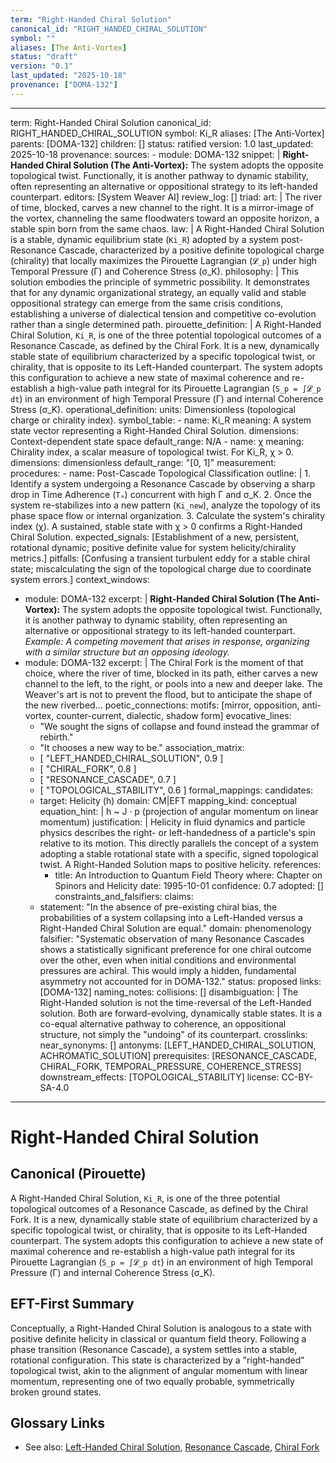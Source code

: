 ```yaml
---
term: "Right-Handed Chiral Solution"
canonical_id: "RIGHT_HANDED_CHIRAL_SOLUTION"
symbol: ""
aliases: [The Anti-Vortex]
status: "draft"
version: "0.1"
last_updated: "2025-10-18"
provenance: ["DOMA-132"]
---
```


---
term: Right-Handed Chiral Solution
canonical_id: RIGHT_HANDED_CHIRAL_SOLUTION
symbol: Ki_R
aliases: [The Anti-Vortex]
parents: [DOMA-132]
children: []
status: ratified
version: 1.0
last_updated: 2025-10-18
provenance:
  sources:
    - module: DOMA-132
      snippet: |
        **Right-Handed Chiral Solution (The Anti-Vortex):** The system adopts the opposite topological twist. Functionally, it is another pathway to dynamic stability, often representing an alternative or oppositional strategy to its left-handed counterpart.
  editors: [System Weaver AI]
  review_log: []
triad:
  art: |
    The river of time, blocked, carves a new channel to the right. It is a mirror-image of the vortex, channeling the same floodwaters toward an opposite horizon, a stable spin born from the same chaos.
  law: |
    A Right-Handed Chiral Solution is a stable, dynamic equilibrium state (`Ki_R`) adopted by a system post-Resonance Cascade, characterized by a positive definite topological charge (chirality) that locally maximizes the Pirouette Lagrangian (`𝓛_p`) under high Temporal Pressure (Γ) and Coherence Stress (σ_K).
  philosophy: |
    This solution embodies the principle of symmetric possibility. It demonstrates that for any dynamic organizational strategy, an equally valid and stable oppositional strategy can emerge from the same crisis conditions, establishing a universe of dialectical tension and competitive co-evolution rather than a single determined path.
pirouette_definition: |
  A Right-Handed Chiral Solution, `Ki_R`, is one of the three potential topological outcomes of a Resonance Cascade, as defined by the Chiral Fork. It is a new, dynamically stable state of equilibrium characterized by a specific topological twist, or chirality, that is opposite to its Left-Handed counterpart. The system adopts this configuration to achieve a new state of maximal coherence and re-establish a high-value path integral for its Pirouette Lagrangian (`S_p = ∫𝓛_p dt`) in an environment of high Temporal Pressure (Γ) and internal Coherence Stress (σ_K).
operational_definition:
  units: Dimensionless (topological charge or chirality index).
  symbol_table:
    - name: Ki_R
      meaning: A system state vector representing a Right-Handed Chiral Solution.
      dimensions: Context-dependent state space
      default_range: N/A
    - name: χ
      meaning: Chirality index, a scalar measure of topological twist. For Ki_R, χ > 0.
      dimensions: dimensionless
      default_range: "[0, 1]"
  measurement:
    procedures:
      - name: Post-Cascade Topological Classification
        outline: |
          1.  Identify a system undergoing a Resonance Cascade by observing a sharp drop in Time Adherence (`Tₐ`) concurrent with high Γ and σ_K.
          2.  Once the system re-stabilizes into a new pattern (`Ki_new`), analyze the topology of its phase space flow or internal organization.
          3.  Calculate the system's chirality index (χ). A sustained, stable state with χ > 0 confirms a Right-Handed Chiral Solution.
        expected_signals: [Establishment of a new, persistent, rotational dynamic; positive definite value for system helicity/chirality metrics.]
        pitfalls: [Confusing a transient turbulent eddy for a stable chiral state; miscalculating the sign of the topological charge due to coordinate system errors.]
context_windows:
  - module: DOMA-132
    excerpt: |
      **Right-Handed Chiral Solution (The Anti-Vortex):** The system adopts the opposite topological twist. Functionally, it is another pathway to dynamic stability, often representing an alternative or oppositional strategy to its left-handed counterpart. *Example: A competing movement that arises in response, organizing with a similar structure but an opposing ideology.*
  - module: DOMA-132
    excerpt: |
      The Chiral Fork is the moment of that choice, where the river of time, blocked in its path, either carves a new channel to the left, to the right, or pools into a new and deeper lake. The Weaver's art is not to prevent the flood, but to anticipate the shape of the new riverbed...
poetic_connections:
  motifs: [mirror, opposition, anti-vortex, counter-current, dialectic, shadow form]
  evocative_lines:
    - "We sought the signs of collapse and found instead the grammar of rebirth."
    - "It chooses a new way to be."
  association_matrix:
    - [ "LEFT_HANDED_CHIRAL_SOLUTION", 0.9 ]
    - [ "CHIRAL_FORK", 0.8 ]
    - [ "RESONANCE_CASCADE", 0.7 ]
    - [ "TOPOLOGICAL_STABILITY", 0.6 ]
formal_mappings:
  candidates:
    - target: Helicity (h)
      domain: CM|EFT
      mapping_kind: conceptual
      equation_hint: |
        h ~ J · p (projection of angular momentum on linear momentum)
      justification: |
        Helicity in fluid dynamics and particle physics describes the right- or left-handedness of a particle's spin relative to its motion. This directly parallels the concept of a system adopting a stable rotational state with a specific, signed topological twist. A Right-Handed Solution maps to positive helicity.
      references:
        - title: An Introduction to Quantum Field Theory
          where: Chapter on Spinors and Helicity
          date: 1995-10-01
      confidence: 0.7
  adopted:
    []
constraints_and_falsifiers:
  claims:
    - statement: "In the absence of pre-existing chiral bias, the probabilities of a system collapsing into a Left-Handed versus a Right-Handed Chiral Solution are equal."
      domain: phenomenology
      falsifier: "Systematic observation of many Resonance Cascades shows a statistically significant preference for one chiral outcome over the other, even when initial conditions and environmental pressures are achiral. This would imply a hidden, fundamental asymmetry not accounted for in DOMA-132."
      status: proposed
      links: [DOMA-132]
naming_notes:
  collisions: []
  disambiguation: |
    The Right-Handed solution is not the time-reversal of the Left-Handed solution. Both are forward-evolving, dynamically stable states. It is a co-equal alternative pathway to coherence, an oppositional structure, not simply the "undoing" of its counterpart.
crosslinks:
  near_synonyms: []
  antonyms: [LEFT_HANDED_CHIRAL_SOLUTION, ACHROMATIC_SOLUTION]
  prerequisites: [RESONANCE_CASCADE, CHIRAL_FORK, TEMPORAL_PRESSURE, COHERENCE_STRESS]
  downstream_effects: [TOPOLOGICAL_STABILITY]
license: CC-BY-SA-4.0
---

# Right-Handed Chiral Solution

## Canonical (Pirouette)
A Right-Handed Chiral Solution, `Ki_R`, is one of the three potential topological outcomes of a Resonance Cascade, as defined by the Chiral Fork. It is a new, dynamically stable state of equilibrium characterized by a specific topological twist, or chirality, that is opposite to its Left-Handed counterpart. The system adopts this configuration to achieve a new state of maximal coherence and re-establish a high-value path integral for its Pirouette Lagrangian (`S_p = ∫𝓛_p dt`) in an environment of high Temporal Pressure (Γ) and internal Coherence Stress (σ_K).

## EFT-First Summary
Conceptually, a Right-Handed Chiral Solution is analogous to a state with positive definite helicity in classical or quantum field theory. Following a phase transition (Resonance Cascade), a system settles into a stable, rotational configuration. This state is characterized by a "right-handed" topological twist, akin to the alignment of angular momentum with linear momentum, representing one of two equally probable, symmetrically broken ground states.

## Glossary Links
- See also: [Left-Handed Chiral Solution](<#>), [Resonance Cascade](<#>), [Chiral Fork](<#>)
